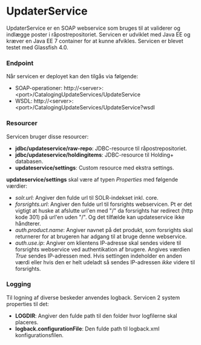 UpdaterService
==============

UpdaterService er en SOAP webservice som bruges til at validerer og indlægge poster i råpostrepositoriet. 
Servicen er udviklet med Java EE og kræver en Java EE 7 container for at kunne afvikles. Servicen er blevet testet 
med Glassfish 4.0.

### Endpoint

Når servicen er deployet kan den tilgås via følgende:

* SOAP-operationer: http://&lt;server&gt;:&lt;port&gt;/CatalogingUpdateServices/UpdateService
* WSDL: http://&lt;server&gt;:&lt;port&gt;/CatalogingUpdateServices/UpdateService?wsdl

### Resourcer

Servicen bruger disse resourcer:

* **jdbc/updateservice/raw-repo**: JDBC-resource til råpostrepositoriet. 
* **jdbc/updateservice/holdingitems**: JDBC-resource til Holding+ databasen.
* **updateservice/settings**: Custom resource med ekstra settings.

**updateservice/settings** skal være af typen *Properties* med følgende værdier:

* *solr.url*: Angiver den fulde url til SOLR-indekset inkl. core.
* *forsrights.url*: Angiver den fulde url til forsrights webservicen. Pt er det vigtigt at huske at afslutte url'en 
med "/" da forsrights har redirect (http kode 301) på url'en uden "/". Og det tilfælde kan updateservice ikke håndterer.
* *auth.product.name*: Angiver navnet på det produkt, som forsrights skal returnerer for at brugeren har adgang til 
at bruge denne webservice. 
* *auth.use.ip*: Angiver om klientens IP-adresse skal sendes videre til forsrights webservice ved authentikation af 
brugere. Angives værdien *True* sendes IP-adressen med. Hvis settingen indeholder en anden værdi eller hvis den er 
helt udeladt så sendes IP-adressen *ikke* videre til forsrights.

### Logging

Til logning af diverse beskeder anvendes logback. Servicen 2 system properties til det:

* **LOGDIR**: Angiver den fulde path til den folder hvor logfilerne skal placeres.
* **logback.configurationFile**: Den fulde path til logback.xml konfigurationsfilen.

  